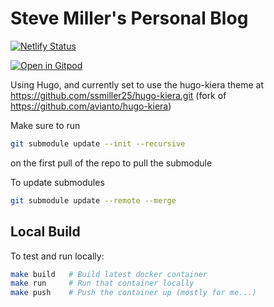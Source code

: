 # Steve Miller's Personal Blog

[![Netlify Status](https://api.netlify.com/api/v1/badges/4dee8665-200d-43f2-8d9e-c1749b1e82ad/deploy-status)](https://app.netlify.com/sites/r15cookieblog/deploys)

[![Open in Gitpod](https://gitpod.io/button/open-in-gitpod.svg)](https://gitpod.io/#https://gitlab.com/ssmiller25/r15cookieblog/-/tree/main)

Using Hugo, and currently set to use the hugo-kiera theme at https://github.com/ssmiller25/hugo-kiera.git (fork of https://github.com/avianto/hugo-kiera)
 

Make sure to run
```sh
git submodule update --init --recursive
```
on the first pull of the repo to pull the submodule

To update submodules

```sh
git submodule update --remote --merge
```

## Local Build

To test and run locally:

```sh
make build   # Build latest docker container
make run     # Run that container locally
make push    # Push the container up (mostly for me...)
```